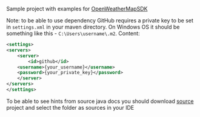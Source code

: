 Sample project with examples for <a href="https://github.com/MaxonRash/openweathermap-sdk">OpenWeatherMapSDK</a>

Note: to be able to use dependency GitHub requires a private key to be set in `settings.xml` in your maven directory. On Windows OS it should be something like this - `C:\Users\username\.m2`. Content:
```xml
<settings>
<servers>
    <server>
        <id>github</id>
	<username>{your_username}</username>
	<password>{your_private_key}</password>
    </server>
</servers>
</settings>
```

To be able to see hints from source java docs you should download <a href="https://github.com/MaxonRash/openweathermap-sdk">source</a> project and select the folder as sources in your IDE